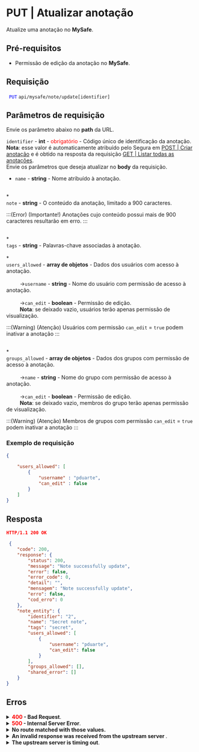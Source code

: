 # PUT | Atualizar anotação

Atualize uma anotação no **MySafe**.

## Pré-requisitos
* Permissão de edição da anotação no **MySafe**.

## Requisição

 <code><span style="color:blue"> PUT</code></span> `api/mysafe/note/update[identifier]`


## Parâmetros de requisição

Envie os parâmetro abaixo no <b>path</b> da URL.

<summary><code>identifier</code> - <b>int</b> - <span style="color:red">obrigatório</span> - Código único de identificação da anotação.</summary>

<summary><b>Nota</b>: esse valor é automaticamente atribuído pelo Segura em <a href = "/v4/docs/pt/api-post-create-note">POST | Criar anotação</a> e é obtido na resposta da requisição <a href = "/v4/docs/pt/api-get-list-all-notes">GET | Listar todas as anotações</a>.

    
<br>
Envie os parâmetros que deseja atualizar no <b>body</b> da requisição.
    
* <summary><code>name</code> - <b>string</b>  - Nome atribuído à anotação.</summary>


<br>
* <summary><code>note</code> - <b>string</b> - O conteúdo da anotação, limitado a 900 caracteres. </summary>
    
:::(Error) (Importante!)
Anotações cujo conteúdo possui  mais de 900 caracteres resultarão em erro. 
:::

<br>
* <summary><code>tags</code> - <b>string</b> - Palavras-chave associadas à anotação.</summary>

<br>
* <summary><code>users_allowed</code> - <b>array de objetos</b> - Dados dos usuários com acesso à anotação.</summary>


<br>
<summary>&nbsp;&emsp;&emsp;&nbsp;→<code>username</code> - <b>string</b> - Nome do usuário com permissão de acesso à anotação.</summary>

<br>
<summary>&nbsp;&emsp;&emsp;&nbsp;→<code>can_edit</code> - <b>boolean</b> - Permissão de edição. </summary>

<summary>&nbsp;&emsp;&emsp;&nbsp;<b>Nota</b>: se deixado vazio, usuários terão apenas permissão de visualização.</summary>
 
:::(Warning) (Atenção)
Usuários  com permissão <code>can_edit</code> = <code>true</code> podem inativar a anotação
:::

<br>
* <summary><code>groups_allowed</code> - <b>array de objetos</b> - Dados dos grupos com permissão de acesso à anotação.</summary>


<br>
<summary>&nbsp;&emsp;&emsp;&nbsp;→<code>name</code> - <b>string</b> - Nome do grupo com permissão de acesso à anotação.</summary>

<br>
<summary>&nbsp;&emsp;&emsp;&nbsp;→<code>can_edit</code> - <b>boolean</b> - Permissão de edição. </summary>

<summary>&nbsp;&emsp;&emsp;&nbsp;<b>Nota</b>: se deixado vazio, membros do grupo terão apenas permissão de visualização.</summary>
  
:::(Warning) (Atenção)
Membros de grupos  com permissão <code>can_edit</code> = <code>true</code> podem inativar a anotação
:::


 ### Exemplo de requisição

```json 
{
   
    "users_allowed": [
        {
            "username" : "pduarte",
            "can_edit" : false
        }
    ]
}

```
  
  
  
  ## Resposta 

 ```json
HTTP/1.1 200 OK
```
```json 
 {
    "code": 200,
    "response": {
        "status": 200,
        "message": "Note successfully update",
        "error": false,
        "error_code": 0,
        "detail": "",
        "mensagem": "Note successfully update",
        "erro": false,
        "cod_erro": 0
    },
    "note_entity": {
        "identifier": "2",
        "name": "Secret note",
        "tags": "secret",
        "users_allowed": [
            {
                "username": "pduarte",
                "can_edit": false
            }
        ],
        "groups_allowed": [],
        "shared_error": []
    }
}


 ```
 
 ## Erros
 
 <details>
<summary><b><span style="color:red">400</span> - Bad Request</b>.</summary>

* * *
<b>Mensagem: "1001: Parameter note limited to 900 characters"</b>
<p><b>Possível causa</b>: o conteúdo enviado em <code>note</code> ultrapassou o limite de 900 caracteres.<br></p>
<b>Solução</b>: diminua o conteúdo da anotação e envie a requisição novamente.
 
* * *    
</details>


<details>
    <summary><b><span style="color:red">500</span> - Internal Server Error</b>.</summary>

***
    
<b>Mensagem: "Unexpected error."</b><br>

<p><b>Possível causa</b>: o erro está no servidor Segura.<br>
        
<b>Solução</b>: contate o time de suporte para mais informações.</p>
    
 ***
 </details>
 
 <details>
    <summary><b>No route matched with those values.</b></summary>

 ***
    
<b>Mensagem: "No route matched with those values."</b>
<p><b>Possíveis causas</b>: falha na autenticação da sua aplicação com o servidor Segura ou URL incorreta.<br>
        
<b>Solução</b>: verifique os parâmetros de autenticação como <code>Access Token URL</code>, <code>Client ID</code> e  <code>Client Secret</code> e solicite um novo token de acesso ou verifique e corrija a URL.

 * * *
</details>
     
<details>
<summary><b>An invalid response was received from the upstream server
</b>.</summary>

*** 
   
<b>Mensagem: "An invalid response was received from the a seupstream server</b>
    
<p><b>Possível causa</b>: o servidor upstream pode estar demorando muito para responder, levando a um erro de timeout que é interpretado como uma resposta inválida pelo servidor proxy/gateway.<br>
        
<b>Solução</b>: verifique a conectividade entre a origem da requisição e o servidor Segura.</p>
***
</details>
     
   

<details>
<summary><b>The upstream server is timing out</b>.</summary>

*** 
    
<b>Mensagem: "The upstream server is timing out"</b>
    
<p><b>Possível causa</b>: o tempo da requisição se esgotou.
        
<b>Solução</b>: verifique a conectividade entre a origem da requisição e o servidor Segura.</p>
* * *
</details>
     


